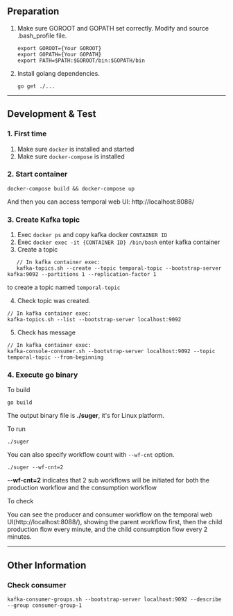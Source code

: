 ## Preparation

1. Make sure GOROOT and GOPATH set correctly.
   Modify and source .bash_profile file.
   ```
   export GOROOT={Your GOROOT}
   export GOPATH={Your GOPATH}
   export PATH=$PATH:$GOROOT/bin:$GOPATH/bin
   ```

2. Install golang dependencies.
   ```
   go get ./...
   ```
----

## Development & Test

### **1. First time**

1. Make sure `docker` is installed and started
2. Make sure `docker-compose` is installed

### **2. Start container**

`docker-compose build && docker-compose up`

And then you can access temporal web UI: http://localhost:8088/


### **3. Create Kafka topic**

1. Exec `docker ps` and copy kafka docker `CONTAINER ID`
2. Exec `docker exec -it {CONTAINER ID} /bin/bash` enter kafka container
3. Create a topic
```
   // In kafka container exec:
   kafka-topics.sh --create --topic temporal-topic --bootstrap-server kafka:9092 --partitions 1 --replication-factor 1
``` 
to create a topic named `temporal-topic`

4. Check topic was created. 
```
// In kafka container exec:
kafka-topics.sh --list --bootstrap-server localhost:9092
```
5. Check has message
```
// In kafka container exec:
kafka-console-consumer.sh --bootstrap-server localhost:9092 --topic temporal-topic --from-beginning
```


### **4. Execute go binary**

To build
```
go build
```
The output binary file is **./suger**, it's for Linux platform.

To run
```
./suger
```
You can also specify workflow count with `--wf-cnt` option. 
```
./suger --wf-cnt=2
```
**--wf-cnt=2** indicates that 2 sub workflows will be initiated for both the production workflow and the consumption workflow

To check

You can see the producer and consumer workflow on the temporal web UI(http://localhost:8088/), showing the parent workflow first, then the child production flow every minute, and the child consumption flow every 2 minutes.


----

## Other Information

### Check consumer
```
kafka-consumer-groups.sh --bootstrap-server localhost:9092 --describe --group consumer-group-1
```
